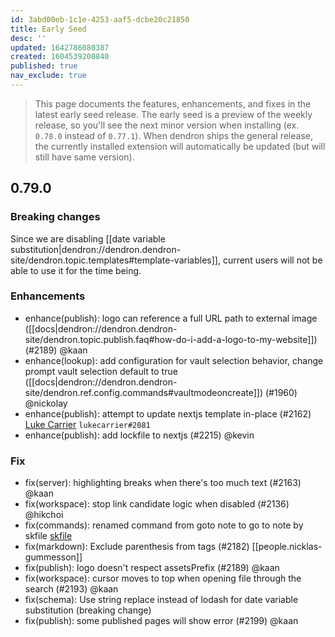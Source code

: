 ```yaml
---
id: 3abd00eb-1c1e-4253-aaf5-dcbe20c21850
title: Early Seed
desc: ''
updated: 1642786080387
created: 1604539200840
published: true
nav_exclude: true
---
```


> This page documents the features, enhancements, and fixes in the latest early seed release. The early seed is a preview of the weekly release, so you'll see the next minor version when installing (ex. `0.78.0` instead of `0.77.1`). When dendron ships the general release, the currently installed extension will automatically be updated (but will still have same version).

## 0.79.0

### Breaking changes

Since we are disabling [[date variable substitution|dendron://dendron.dendron-site/dendron.topic.templates#template-variables]], current users will not be able to use it for the time being.

### Enhancements
- enhance(publish): logo can reference a full URL path to external image ([[docs|dendron://dendron.dendron-site/dendron.topic.publish.faq#how-do-i-add-a-logo-to-my-website]]) (#2189) @kaan
- enhance(lookup): add configuration for vault selection behavior, change prompt vault selection default to true ([[docs|dendron://dendron.dendron-site/dendron.ref.config.commands#vaultmodeoncreate]]) (#1960) @nickolay
- enhance(publish): attempt to update nextjs template in-place (#2162) [Luke Carrier](https://github.com/LukeCarrier) `lukecarrier#2081`
- enhance(publish): add lockfile to nextjs (#2215) @kevin

### Fix
- fix(server): highlighting breaks when there's too much text (#2163) @kaan
- fix(workspace): stop link candidate logic when disabled (#2136) @hikchoi
- fix(commands): renamed command from goto note to go to note by skfile [skfile](https://github.com/skfile)
- fix(markdown): Exclude parenthesis from tags (#2182) [[people.nicklas-gummesson]]
- fix(publish): logo doesn't respect assetsPrefix (#2189) @kaan
- fix(workspace): cursor moves to top when opening file through the search (#2193) @kaan
- fix(schema): Use string replace instead of lodash for date variable substitution (breaking change)
- fix(publish): some published pages will show error (#2199) @kaan
